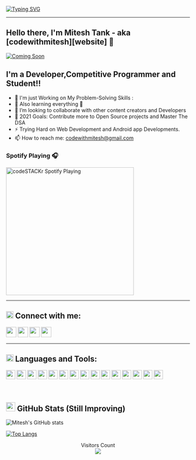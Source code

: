 [![Typing SVG](https://readme-typing-svg.herokuapp.com?font=Helvetica&color=193549&size=30&center=true&vCenter=true&width=900&lines=Hello+World+!+🌎+;Namaste+Duniya+!+🌎+;Hallo+Welt+!+🌎+;Ciao+mondo+!+🌎+;Hola+Mundo+!+🌎)](https://git.io/typing-svg)

<hr>

## Hello there, I'm Mitesh Tank  - aka [codewithmitesh][website] 👋

[![Coming Soon](https://img.shields.io/website?label=#&style=for-the-badge&url=https%3A%2F%2Fcodestackr.com)](#)
<!-- [![Twitter Follow](https://img.shields.io/twitter/follow/codeSTACKr?color=1DA1F2&logo=twitter&style=for-the-badge)](https://twitter.com/intent/follow?original_referer=https%3A%2F%2Fgithub.com%2FcodeSTACKr&screen_name=codeSTACKr) -->

## I'm a Developer,Competitive Programmer and Student!!

- 🔭 I'm just Working on My Problem-Solving Skills : 
- 🌱 Also learning everything 🤣
- 👯 I’m looking to collaborate with other content creators and Developers
- 🥅 2021 Goals: Contribute more to Open Source projects and Master The DSA
- ⚡ Trying Hard on Web Development and Android app Developments.
- 📫 How to reach me: codewithmitesh@gmail.com

### Spotify Playing 🎧

[<img src="https://now-playing-codestackr.vercel.app/api/spotify-playing" alt="codeSTACKr Spotify Playing" width="350" />](https://open.spotify.com/user/swyqyimdc12jajde4vpwd2x1b)

<hr> <h2><img src="https://media.giphy.com/media/2Wg89Ea84IMmkxMngo/giphy.gif" height="20"> Connect with me:
</h2>
 <!-- [<img align="left" alt="codeSTACKr | YouTube" width="22px" src="https://cdn.jsdelivr.net/npm/simple-icons@3.13.0/icons/codechef.svg" />][codechef]
[<img align="left" alt="codeSTACKr | YouTube" width="22px" src="https://cdn.jsdelivr.net/npm/simple-icons@3.13.0/icons/leetcode.svg" />][leetcode]  -->

<!-- [<img align="left" alt="codeSTACKr | LinkedIn" width="22px" src="https://cdn.jsdelivr.net/npm/simple-icons@v3/icons/linkedin.svg" />][linkedin] -->
<a href="https://www.linkedin.com/in/mitesh-tank" target="_blank"> <img height="28" src = "https://img.shields.io/badge/-LinkedIn-0e76a8?style=for-the-badge&logo=Linkedin&logoColor=white"></a>
<a href="#" target="_blank"><img height="28" src = "https://img.shields.io/badge/-Instagram-e95950?style=for-the-badge&logo=Instagram&logoColor=white"></a>
<a href="https://leetcode.com/codewithmitesh/" target="_blank"><img height="28" src = "https://img.shields.io/badge/-LeetCode-FFA116?style=for-the-badge&logo=LeetCode&logoColor=black"></a>
<a href="https://www.codechef.com/users/codewithmitesh" target="_blank"><img height="28" src = "https://img.shields.io/badge/-CodeChef-5B4638?style=for-the-badge&logo=CodeChef&logoColor=white"></a>

<!-- [<img align="left" alt="codeSTACKr.com" width="22px" src="https://raw.githubusercontent.com/iconic/open-iconic/master/svg/globe.svg" />][website]

<!-- [<img align="left" alt="codeSTACKr | Twitter" width="22px" src="https://cdn.jsdelivr.net/npm/simple-icons@v3/icons/twitter.svg" />][twitter] -->

<!-- [<img align="left" alt="codeSTACKr | Instagram" width="22px" src="https://cdn.jsdelivr.net/npm/simple-icons@v3/icons/instagram.svg" />][instagram] -->
<!-- [<img align="left" alt="codeSTACKr | YouTube" width="22px" src="https://cdn.jsdelivr.net/npm/simple-icons@3.13.0/icons/gmail.svg" />][gmail] -->
<hr>
<h2><img src="https://media.giphy.com/media/VdoIFLsMIlwzfKD520/giphy.gif" height="20"> Languages and Tools: </h2>

<p>
 
<img src="https://img.shields.io/badge/Visual_Studio_Code-0078D4?style=for-the-badge&logo=visual%20studio%20code&logoColor=white" height="25"> 

<img src="https://img.shields.io/badge/C%2B%2B-00599C?style=for-the-badge&logo=c%2B%2B&logoColor=white" height="25"> 

<img src="https://img.shields.io/badge/Java-ED8B00?style=for-the-badge&logo=java&logoColor=white" height="25">


<img src="https://img.shields.io/badge/-HTML5-E34F26?style=flat-square&logo=html5&logoColor=white" height="25"> 


<img src="https://img.shields.io/badge/-CSS3-1572B6?style=flat-square&logo=css3" height="25"> 

<img src="https://img.shields.io/badge/Bootstrap-563D7C?style=for-the-badge&logo=bootstrap&logoColor=white" height="25"> 
<img src="https://img.shields.io/badge/JavaScript-F7DF1E?style=for-the-badge&logo=javascript&logoColor=black" height="25">


<img src="https://img.shields.io/badge/React-20232A?style=for-the-badge&logo=react&logoColor=61DAFB" height="25"> 
<img src="https://img.shields.io/badge/Redux-593D88?style=for-the-badge&logo=redux&logoColor=white" height="25"> 



<img src="https://img.shields.io/badge/MySQL-00000F?style=for-the-badge&logo=mysql&logoColor=white" height="25">

<img src="https://img.shields.io/badge/MongoDB-4EA94B?style=for-the-badge&logo=mongodb&logoColor=white" height="25"> 


<!-- <img src="https://img.shields.io/badge/Node.js-339933?style=for-the-badge&logo=nodedotjs&logoColor=white" height="25"> 
<img src="https://img.shields.io/badge/npm-CB3837?style=for-the-badge&logo=npm&logoColor=white" height="25">  -->
<img src="https://img.shields.io/badge/firebase-ffca28?style=for-the-badge&logo=firebase&logoColor=black" height="25"> 
<img src="https://img.shields.io/badge/Android-3DDC84?style=for-the-badge&logo=android&logoColor=white" height="25"> 


<img src="https://img.shields.io/badge/Android_Studio-3DDC84?style=for-the-badge&logo=android-studio&logoColor=white" height="25"> 
<img src="https://img.shields.io/badge/SQLite-07405E?style=for-the-badge&logo=sqlite&logoColor=white" height="25"> 










<!-- <img align="left" alt="Visual Studio Code" width="26px" src="https://raw.githubusercontent.com/github/explore/80688e429a7d4ef2fca1e82350fe8e3517d3494d/topics/visual-studio-code/visual-studio-code.png" /> -->

<!-- <img align="left" alt="CSS3" width="26px" height="25px" src="https://raw.githubusercontent.com/github/explore/80688e429a7d4ef2fca1e82350fe8e3517d3494d/topics/css/css.png" /> -->
<!-- <img align="left" alt="Sass" width="26px" src="https://raw.githubusercontent.com/github/explore/80688e429a7d4ef2fca1e82350fe8e3517d3494d/topics/sass/sass.png" /> 
<img align="left" alt="JavaScript" width="26px" src="https://raw.githubusercontent.com/github/explore/80688e429a7d4ef2fca1e82350fe8e3517d3494d/topics/javascript/javascript.png" />
<img align="left" alt="React" width="26px" src="https://raw.githubusercontent.com/github/explore/80688e429a7d4ef2fca1e82350fe8e3517d3494d/topics/react/react.png" />
 <img align="left" alt="Gatsby" width="26px" src="https://raw.githubusercontent.com/github/explore/e94815998e4e0713912fed477a1f346ec04c3da2/topics/gatsby/gatsby.png" /> 
 <img align="left" alt="GraphQL" width="26px" src="https://raw.githubusercontent.com/github/explore/80688e429a7d4ef2fca1e82350fe8e3517d3494d/topics/graphql/graphql.png" /> 
<img align="left" alt="Node.js" width="26px" src="https://raw.githubusercontent.com/github/explore/80688e429a7d4ef2fca1e82350fe8e3517d3494d/topics/nodejs/nodejs.png" />
 <img align="left" alt="Deno" width="26px" src="https://raw.githubusercontent.com/github/explore/361e2821e2dea67711cde99c9c40ed357061cf27/topics/deno/deno.png" /> 
<img align="left" alt="SQL" width="26px" src="https://raw.githubusercontent.com/github/explore/80688e429a7d4ef2fca1e82350fe8e3517d3494d/topics/sql/sql.png" />
<img align="left" alt="MySQL" width="26px" src="https://raw.githubusercontent.com/github/explore/80688e429a7d4ef2fca1e82350fe8e3517d3494d/topics/mysql/mysql.png" />
<img align="left" alt="MongoDB" width="26px" src="https://raw.githubusercontent.com/github/explore/80688e429a7d4ef2fca1e82350fe8e3517d3494d/topics/mongodb/mongodb.png" />
<img align="left" alt="Git" width="26px" src="https://raw.githubusercontent.com/github/explore/80688e429a7d4ef2fca1e82350fe8e3517d3494d/topics/git/git.png" />
<img align="left" alt="GitHub" width="26px" src="https://raw.githubusercontent.com/github/explore/78df643247d429f6cc873026c0622819ad797942/topics/github/github.png" />
<img align="left" alt="Terminal" width="26px" src="https://raw.githubusercontent.com/github/explore/80688e429a7d4ef2fca1e82350fe8e3517d3494d/topics/terminal/terminal.png" /> -->
</p>
<br />

<!-- 
<h2> Upcoming Things!!! </h2>
<!-- --- -->
<!-- <strong>Well Commented with Propper Logical Solution</strong> of Every Comepetitive programming Contests on  <u>Codechef ,  CodeForces and Leetcode </u>  will be Uploaded here! --> 
<!-- ### 📺 Latest YouTube Videos -->

<!-- 
- [Top VS Code Updates | v1.58 Released!! | Tips & Tricks 2021 (Visual Studio Code)](https://www.youtube.com/watch?v=lWC3bSuADRw)
- [AI Copilots, Dinosaurs, and AWS 🤯 // STACKr News Weekly - Issue 1](https://www.youtube.com/watch?v=7kmb7-tFuXM)
- [First Look at GitHub Copilot in VS Code | Just Another AI Programming Tool?](https://www.youtube.com/watch?v=calK4DpJV8A)
- [The Secret Blog Writing Formula That Actually Works](https://www.youtube.com/watch?v=-7ztydZcSgY)
- [How To Blog #shorts](https://www.youtube.com/watch?v=CGcv1wuwNG0) -->


<!-- ➡️ [more videos...](https://youtube.com/codestackr) -->

 

<!-- ### 📕 Latest Blog Posts


- [How To Pass Application Tracking Systems (ATS) & Get Interviews - Resume Tips for Software Developer](https://dev.to/codestackr/how-to-pass-application-tracking-systems-ats-get-interviews-resume-tips-for-software-developer-4bmo)
- [Microinteractions: Password Validation Animation](https://dev.to/codestackr/microinteractions-password-validation-animation-5629)
- [Notion + YouTube - A Powerful Combination for Productivity](https://dev.to/codestackr/notion-youtube-a-powerful-combination-for-productivity-1def)
- [Regular Expressions (RegEx) Crash Course](https://dev.to/codestackr/regular-expressions-regex-crash-course-248n)
- [Emmet Part 2 - Advanced](https://dev.to/codestackr/emmet-part-2-advanced-4c65) -->


<!-- ➡️ [more blog posts...](https://codestackr.com) -->



<!-- <details>
  <summary>:zap: Recent GitHub Activity</summary>
  

1. 🗣 Commented on [#1](https://github.com/codeSTACKr/portfolio-sass/issues/1) in [codeSTACKr/portfolio-sass](https://github.com/codeSTACKr/portfolio-sass)
2. 🎉 Merged PR [#1](https://github.com/codeSTACKr/portfolio-sass/pull/1) in [codeSTACKr/portfolio-sass](https://github.com/codeSTACKr/portfolio-sass)
3. 🗣 Commented on [#10](https://github.com/codeSTACKr/codestackr-vscode-theme/issues/10) in [codeSTACKr/codestackr-vscode-theme](https://github.com/codeSTACKr/codestackr-vscode-theme)
4. 🗣 Commented on [#11](https://github.com/codeSTACKr/codestackr-vscode-theme/issues/11) in [codeSTACKr/codestackr-vscode-theme](https://github.com/codeSTACKr/codestackr-vscode-theme)
5. ❌ Closed PR [#1](https://github.com/codeSTACKr/spotify-now-playing/pull/1) in [codeSTACKr/spotify-now-playing](https://github.com/codeSTACKr/spotify-now-playing)


</details> -->
<!-- --- -->
<!-- <img align="left" alt="codewithmitesh's GitHub Stats" src="https://github-readme-stats.codestackr.vercel.app/api?username=codewithmitesh&show_icons=true&hide_border=true&count_private=true" /> -->
<h2><img src="https://media.giphy.com/media/cj87CxfRtrUifF3Ryk/giphy.gif" height="25"> GitHub Stats (Still Improving)</h2>

![Mitesh's GitHub stats](https://github-readme-stats.vercel.app/api?username=codewithmitesh&hide_border=true&count_private=true&show_icons=true&theme=cobalt)

[![Top Langs](https://github-readme-stats.vercel.app/api/top-langs/?username=codewithmitesh&layout=compact)](https://github.com/codewithmitesh/github-readme-stats)

<p align="center"> 
  Visitors Count<br>
  <img src="https://profile-counter.glitch.me/codewithmitesh/count.svg" />
</p>
  

[codechef]: https://www.codechef.com/users/codewithmitesh
[leetcode]: https://leetcode.com/codewithmitesh/
[instagram]: https://www.codechef.com/users/codewithmitesh
[linkedin]: https://www.linkedin.com/in/mitesh-tank 
[gmail]: codewithmitesh@gmail.com
<!-- [website]: https://codeSTACKr.com


<!-- [youtube]: https://youtube.com/codeSTACKr
[webdevplaylist]: https://www.youtube.com/playlist?list=PLkwxH9e_vrAJ0WbEsFA9W3I1W-g_BTsbt
[jsplaylist]: https://www.youtube.com/playlist?list=PLkwxH9e_vrALRJKu7wfXby3MKeflhTu6B
[cssplaylist]: https://www.youtube.com/playlist?list=PLkwxH9e_vrALSdvZuEh6gqQdmDoDIoqz4
[reactplaylist]: https://www.youtube.com/playlist?list=PLkwxH9e_vrAK4TdffpxKY3QGyHCpxFcQ0 --> 
